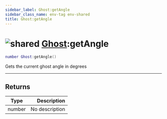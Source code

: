```yaml
---
sidebar_label: Ghost:getAngle
sidebar_class_name: env-tag env-shared
title: Ghost:getAngle
---
```


# <img src='/img/wiki/shared.png' alt='shared' classname='env-tag' /> [Ghost](../ghost/README.md):getAngle

```lua
number Ghost:getAngle()
```

Gets the current ghost angle in degrees<br/>

-----------------
## Returns

| Type   | Description |
| ------ | ----------: |
| number | No description |
